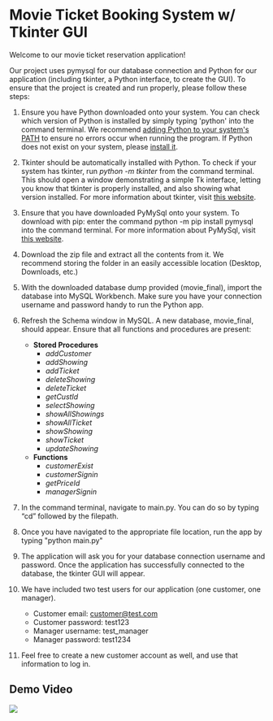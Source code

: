 # Movie Ticket Booking System w/ Tkinter GUI
Welcome to our movie ticket reservation application!  

Our project uses pymysql for our database connection and Python for our application (including tkinter, a
Python interface, to create the GUI). To ensure that the project is created and run properly, please follow
these steps:  

1) Ensure you have Python downloaded onto your system. You can check which version of Python 
is installed by simply typing 'python' into the command terminal. We recommend [adding Python to your system's PATH](https://www.makeuseof.com/python-windows-path/)
to ensure no errors occur when running the program. 
If Python does not exist on your system, please [install it](https://www.tomshardware.com/how-to/install-python-on-windows-10-and-11).  

2) Tkinter should be automatically installed with Python. To check if your system has tkinter, run
*python -m tkinter* from the command terminal. This should open a window demonstrating a
simple Tk interface, letting you know that tkinter is properly installed, and also showing what
version installed. For more information about tkinter, visit [this website](https://docs.python.org/3/library/tkinter.html).  

3) Ensure that you have downloaded PyMySql onto your system. To download with pip: enter the
command python -m pip install pymysql into the command terminal. For more information about
PyMySql, visit [this website](https://pypi.org/project/PyMySQL/).  

4) Download the zip file and extract all the contents from it. We recommend storing the folder in an easily accessible location (Desktop, Downloads, etc.)  

5) With the downloaded database dump provided (movie_final), import the database into MySQL Workbench. Make sure you have your connection username and password 
handy to run the Python app.  

6) Refresh the Schema window in MySQL. A new database, movie_final, should appear. Ensure that all functions and procedures are present:  
   - **Stored Procedures**
      - *addCustomer*
      - *addShowing*
      - *addTicket*
      - *deleteShowing*
      - *deleteTicket*
      - *getCustId*
      - *selectShowing*
      - *showAllShowings*
      - *showAllTicket*
      - *showShowing*
      - *showTicket*
      - *updateShowing*
   - **Functions**
      - *customerExist*
      - *customerSignin*
      - *getPriceId*
      - *managerSignin*  

7) In the command terminal, navigate to main.py. You can do so by typing “cd” followed by the filepath.  

8) Once you have navigated to the appropriate file location, run the app by typing "python main.py"  

9) The application will ask you for your database connection username and password. Once the application has successfully connected to the database, 
the tkinter GUI will appear.  

10) We have included two test users for our application (one customer, one manager).
    - Customer email: customer@test.com
    - Customer password: test123
    - Manager username: test_manager
    - Manager password: test1234  

11) Feel free to create a new customer account as well, and use that information to log in.

## Demo Video  
[![](https://markdown-videos.deta/youtube/7uTTbUk_my0)](https://youtu.be/{7uTTbUk_my0)
